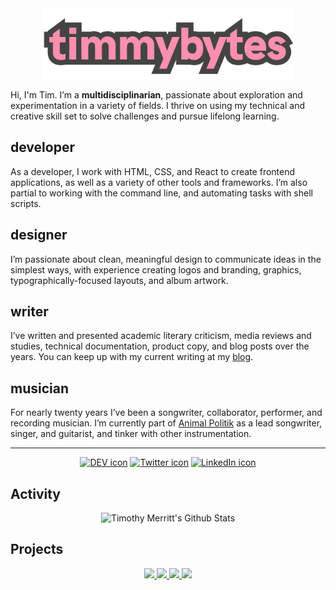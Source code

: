 <div>
<div align="center">
<a href="https://timmybytes.com">
  <img width="400px" src="timmybytes.svg" alt="timmybytes logo" />
</a>
</div>

Hi, I'm Tim. I’m a **multidisciplinarian**, passionate about exploration and experimentation in a variety of fields. I thrive on using my technical and creative skill set to solve challenges and pursue lifelong learning.

<h2>developer</h2>

As a developer, I work with HTML, CSS, and React to create frontend applications, as well as a variety of other tools and frameworks. I’m also partial to working with the command line, and automating tasks with shell scripts.

<h2>designer</h2>

I’m passionate about clean, meaningful design to communicate ideas in the simplest ways, with experience creating logos and branding, graphics, typographically-focused layouts, and album artwork.

<h2>writer</h2>

I’ve written and presented academic literary criticism, media reviews and studies, technical documentation, product copy, and blog posts over the years. You can keep up with my current writing at my [blog](https://timmybytes.com/blog).

<h2>musician</h2>

For nearly twenty years I’ve been a songwriter, collaborator, performer, and recording musician. I’m currently part of [Animal Politik](https://animalpolitik.org) as a lead songwriter, singer, and guitarist, and tinker with other instrumentation.
<hr />
<div>
  <p align="center">
    <a href="https://dev.to/timmybytes"><img src="https://res.cloudinary.com/practicaldev/image/fetch/s--R9qwOwpC--/c_limit%2Cf_auto%2Cfl_progressive%2Cq_auto%2Cw_880/https://thepracticaldev.s3.amazonaws.com/i/78hs31fax49uwy6kbxyw.png" alt="DEV icon" width="64px" height="auto" /></a>
    <a href="https://twitter.com/timmybytes"><img src="https://external-content.duckduckgo.com/iu/?u=https%3A%2F%2Ffemiwiki-uploaded-files-thumb.s3.amazonaws.com%2Fb%2Fbb%2FTwitter_Social_Icon_Rounded_Square_Color.svg%2F1200px-Twitter_Social_Icon_Rounded_Square_Color.svg.png&f=1&nofb=1" alt="Twitter icon" width="64px" height="auto" /></a>
    <a href="https://www.linkedin.com/in/timmybytes"><img src="https://external-content.duckduckgo.com/iu/?u=https%3A%2F%2Fimage.flaticon.com%2Ficons%2Fpng%2F512%2F174%2F174857.png&f=1&nofb=1" alt="LinkedIn icon" width="64px" height="auto" /></a>
  </p>
</div>
<div>
  <h2>Activity</h2>
  <p align="center">
    <img src="https://github-readme-stats.vercel.app/api?username=timmybytes&show_icons=true&include_all_commits=true&line_height=35&custom_title=GitHub Stats&bg_color=333333&text_color=98C4EF&title_color=F5668C&icon_color=BAEA93" alt="Timothy Merritt's Github Stats" />
  </p>
</div>
<div>
  <h2>Projects</h2>
  <p align="center">
    <a href="https://github.com/timmybytes/timmybytes-blog">
      <img src="https://github-readme-stats.vercel.app/api/pin/?username=timmybytes&bg_color=F5668C&text_color=333333&title_color=333333&icon_color=f6f6f6&repo=timmybytes-blog" />
    </a>
    <a href="https://github.com/timmybytes/resolute-apparel">
      <img src="https://github-readme-stats.vercel.app/api/pin/?username=timmybytes&bg_color=98C4EF&text_color=333333&title_color=333333&icon_color=f6f6f6&repo=resolute-apparel" />
    </a>
    <a href="https://github.com/timmybytes/rational-design">
      <img src="https://github-readme-stats.vercel.app/api/pin/?username=timmybytes&bg_color=BAEA93&text_color=333333&title_color=333333&icon_color=f6f6f6&repo=rational-design" />
    </a>
        <a href="https://github.com/timmybytes/dotfiles">
      <img src="https://github-readme-stats.vercel.app/api/pin/?username=timmybytes&bg_color=F5668C&text_color=333333&title_color=333333&icon_color=f6f6f6&repo=dotfiles" />
    </a>
  </p>
</div>

